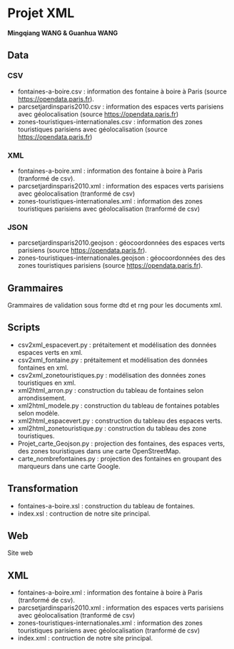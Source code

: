 # Projet XML
**Mingqiang WANG & Guanhua WANG**

## Data
### CSV
- fontaines-a-boire.csv : information des fontaine à boire à Paris (source https://opendata.paris.fr).
- parcsetjardinsparis2010.csv : information des espaces verts parisiens avec géolocalisation (source https://opendata.paris.fr) 
- zones-touristiques-internationales.csv : information des zones touristiques parisiens avec géolocalisation (source https://opendata.paris.fr) 
### XML
- fontaines-a-boire.xml : information des fontaine à boire à Paris (tranformé de csv).
- parcsetjardinsparis2010.xml : information des espaces verts parisiens avec géolocalisation (tranformé de csv) 
- zones-touristiques-internationales.xml : information des zones touristiques parisiens avec géolocalisation (tranformé de csv) 
### JSON
- parcsetjardinsparis2010.geojson : géocoordonnées des espaces verts parisiens (source https://opendata.paris.fr).
- zones-touristiques-internationales.geojson : géocoordonnées des des zones touristiques parisiens (source https://opendata.paris.fr).

## Grammaires
Grammaires de validation sous forme dtd et rng pour les documents xml.

## Scripts
- csv2xml_espacevert.py : prétaitement et modélisation des données espaces verts en xml.
- csv2xml_fontaine.py : prétaitement et modélisation des données fontaines en xml.	
- csv2xml_zonetouristiques.py : modélisation des données zones touristiques en xml.
- xml2html_arron.py : construction du tableau de fontaines selon arrondissement.
- xml2html_modele.py : construction du tableau de fontaines potables selon modèle.		
- xml2html_espacevert.py : construction du tableau des espaces verts.
- xml2html_zonetouristique.py : construction du tableau des zone touristiques.
- Projet_carte_Geojson.py : projection des fontaines, des espaces verts, des zones touristiques dans une carte OpenStreetMap.
- carte_nombrefontaines.py :  projection des fontaines en groupant des marqueurs dans une carte Google.

## Transformation
- fontaines-a-boire.xsl : construction du tableau de fontaines.
- index.xsl : contruction de notre site principal.

## Web
Site web

## XML
- fontaines-a-boire.xml : information des fontaine à boire à Paris (tranformé de csv).
- parcsetjardinsparis2010.xml : information des espaces verts parisiens avec géolocalisation (tranformé de csv) 
- zones-touristiques-internationales.xml : information des zones touristiques parisiens avec géolocalisation (tranformé de csv) 
- index.xml : contruction de notre site principal.

